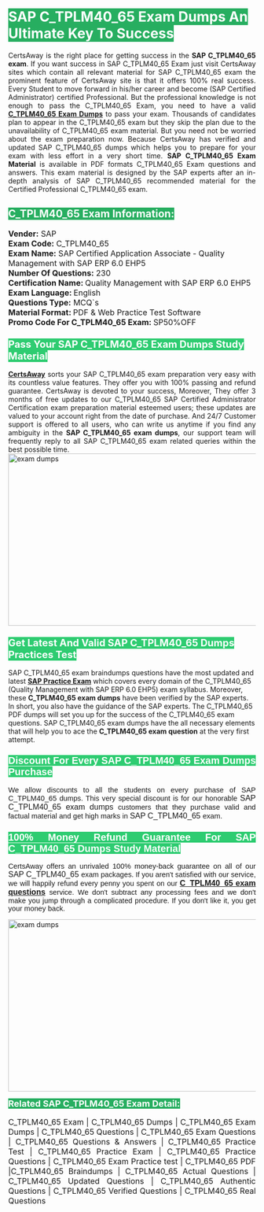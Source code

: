 <h1><span style="color:#ffffff"><strong><span style="background-color:#27ae60">SAP C_TPLM40_65 Exam Dumps An Ultimate Key To Success</span></strong></span></h1> <div style="text-align:justify">CertsAway is the right place for getting success in the <strong>SAP C_TPLM40_65 exam</strong>. If you want success in SAP C_TPLM40_65 Exam just visit CertsAway sites which contain all relevant material for SAP C_TPLM40_65 exam the prominent feature of CertsAway site is that it offers 100% real success. Every Student to move forward in his/her career and become (SAP Certified Administrator) certified Professional. But the professional knowledge is not enough to pass the C_TPLM40_65 Exam, you need to have a valid <a href="https://www.certsaway.com/sap/c_tplm40_65-exam-dumps"><strong>C_TPLM40_65 Exam Dumps</strong></a> to pass your exam. Thousands of candidates plan to appear in the C_TPLM40_65 exam but they skip the plan due to the unavailability of C_TPLM40_65 exam material. But you need not be worried about the exam preparation now. Because CertsAway has verified and updated SAP C_TPLM40_65 dumps which helps you to prepare for your exam with less effort in a very short time. <strong>SAP C_TPLM40_65 Exam Material</strong> is available in PDF formats C_TPLM40_65 Exam questions and answers. This exam material is designed by the SAP experts after an in-depth analysis of SAP C_TPLM40_65 recommended material for the Certified Professional C_TPLM40_65 exam.</div> <h2 style="text-align:justify"><span style="color:#ffffff"><span style="background-color:#27ae60">C_TPLM40_65 Exam Information:</span></span></h2> <p><span style="font-size:16px"><strong>Vender:</strong> SAP<br /> <strong>Exam Code:</strong> C_TPLM40_65<br /> <strong>Exam Name:</strong> SAP Certified Application Associate - Quality Management with SAP ERP 6.0 EHP5<br /> <strong>Number Of Questions:</strong> 230<br /> <strong>Certification Name: </strong>Quality Management with SAP ERP 6.0 EHP5<br /> <strong>Exam Language: </strong>English<br /> <strong>Questions Type:</strong> MCQ`s<br /> <strong>Material Format: </strong>PDF & Web Practice Test Software<br /> <strong>Promo Code For C_TPLM40_65 Exam: </strong>SP50%OFF</span></p> <h3><span style="font-size:20px"><span style="color:#ffffff"><strong><span style="background-color:#2ecc71">Pass Your SAP C_TPLM40_65 Exam Dumps Study Material</span></strong></span></span></h3> <div style="text-align:justify"><a href=" https://www.certsaway.com/"><strong>CertsAway</strong></a> sorts your SAP C_TPLM40_65 exam preparation very easy with its countless value features. They offer you with 100% passing and refund guarantee. CertsAway is devoted to your success, Moreover, They offer 3 months of free updates to our C_TPLM40_65 SAP Certified Administrator Certification exam preparation material esteemed users; these updates are valued to your account right from the date of purchase. And 24/7 Customer support is offered to all users, who can write us anytime if you find any ambiguity in the <strong>SAP C_TPLM40_65 exam dumps</strong>, our support team will frequently reply to all SAP C_TPLM40_65 exam related queries within the best possible time.</div> <div style="text-align:justify"> </div> <div style="text-align:justify"><a href="https://www.certsaway.com/sap/c_tplm40_65-exam-dumps" rel="no-follow"><img alt="exam dumps" src="https://www.certcollections.com/uploads/content/certsaway.png" style="height:350px; width:750px" /></a></div> <h3><span style="font-size:20px"><span style="color:#ffffff"><strong><span style="background-color:#2ecc71">Get Latest And Valid SAP C_TPLM40_65 Dumps Practices Test</span></strong></span></span></h3> <p>SAP C_TPLM40_65 exam braindumps questions have the most updated and latest <a href="https://www.certsaway.com/sap-questions"><strong>SAP Practice Exam</strong></a> which covers every domain of the C_TPLM40_65 (Quality Management with SAP ERP 6.0 EHP5) exam syllabus. Moreover, these <strong>C_TPLM40_65 exam dumps</strong> have been verified by the SAP experts. In short, you also have the guidance of the SAP experts. The C_TPLM40_65 PDF dumps will set you up for the success of the C_TPLM40_65 exam questions. SAP C_TPLM40_65 exam dumps have the all necessary elements that will help you to ace the <strong>C_TPLM40_65 exam question</strong> at the very first attempt.</p> <h3 style="text-align:justify"><span style="font-size:20px"><span style="color:#ffffff"><strong><span style="font-family:Calibri,sans-serif"><span style="background-color:#2ecc71">Discount For Every </span><span style="background-color:#2ecc71">SAP C_TPLM40_65 Exam</span><span style="background-color:#2ecc71"> Dumps Purchase</span></span></strong></span></span></h3> <div style="text-align:justify"> <p><span style="font-size:11pt"><span style="font-family:Calibri,sans-serif">We allow discounts to all the students on every purchase of SAP C_TPLM40_65 dumps. This very special discount is for our honorable <span style="font-size:12.0pt"><span style="background-color:white">SAP C_TPLM40_65 exam dumps </span></span>customers that they purchase valid and factual material and get high marks in <span style="font-size:12.0pt"><span style="background-color:white">SAP C_TPLM40_65 </span></span>exam. </span></span></p> <h3><span style="font-size:20px"><span style="color:#ffffff"><strong><span style="font-family:Calibri,sans-serif"><span style="background-color:#2ecc71">100% Money Refund Guarantee For </span><span style="background-color:#2ecc71">SAP C_TPLM40_65 Dumps Study Material</span></span></strong></span></span></h3> <p><span style="font-size:11pt"><span style="font-family:Calibri,sans-serif">CertsAway offers an unrivaled 100% money-back guarantee on all of our <span style="font-size:12.0pt"><span style="background-color:white">SAP C_TPLM40_65 </span></span>exam packages. If you aren't satisfied with our service, we will happily refund every penny you spent on our <span style="font-size:12.0pt"><span style="background-color:white"><a href="https://www.certsaway.com/sap/c_tplm40_65-exam-dumps"><strong>C_TPLM40_65 exam questions</strong></a> </span></span>service. We don't subtract any processing fees and we don't make you jump through a complicated procedure. If you don't like it, you get your money back.</span></span></p> <p><a href="https://www.certsaway.com/sap/c_tplm40_65-exam-dumps" rel="no-follow"><img alt="exam dumps" src="https://www.certcollections.com/uploads/content/certsaway_(2)2.png" style="height:350px; width:750px" /></a></p> <p><span style="color:#ffffff"><strong><span style="font-size:18px"><span style="background-color:#27ae60">Related SAP C_TPLM40_65 Exam Detail:</span></span></strong></span><br /> <br /> <span style="font-size:16px">C_TPLM40_65 Exam | C_TPLM40_65 Dumps | C_TPLM40_65 Exam Dumps | C_TPLM40_65 Questions | C_TPLM40_65 Exam Questions | C_TPLM40_65 Questions & Answers | C_TPLM40_65 Practice Test | C_TPLM40_65 Practice Exam | C_TPLM40_65 Practice Questions | C_TPLM40_65 Exam Practice test | C_TPLM40_65 PDF |C_TPLM40_65 Braindumps | C_TPLM40_65 Actual Questions | C_TPLM40_65 Updated Questions | C_TPLM40_65 Authentic Questions | C_TPLM40_65 Verified Questions | C_TPLM40_65 Real Questions</span></p> </div>
